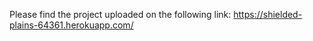 Please find the project uploaded on the following link:
https://shielded-plains-64361.herokuapp.com/

